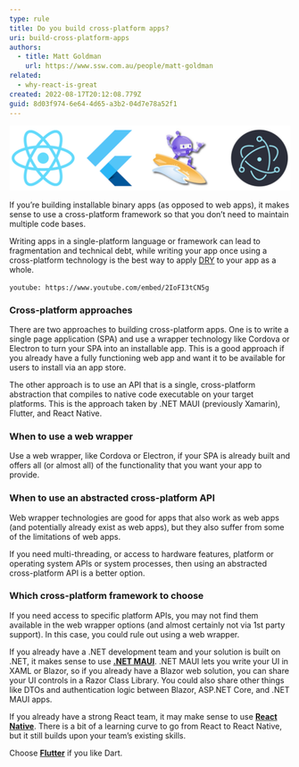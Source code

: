 ```yaml
---
type: rule
title: Do you build cross-platform apps?
uri: build-cross-platform-apps
authors:
  - title: Matt Goldman
    url: https://www.ssw.com.au/people/matt-goldman
related:
  - why-react-is-great
created: 2022-08-17T20:12:08.779Z
guid: 8d03f974-6e64-4d65-a3b2-04d7e78a52f1
---
```

![Figure: There are many cross-platform technology options available](cross-platform-options.png)

If you’re building installable binary apps (as opposed to web apps), it makes sense to use a cross-platform framework so that you don’t need to maintain multiple code bases. 

Writing apps in a single-platform language or framework can lead to fragmentation and technical debt, while writing your app once using a cross-platform technology is the best way to apply [DRY](/do-you-look-for-duplicate-code) to your app as a whole.
  
<!--endintro-->

`youtube: https://www.youtube.com/embed/2IoFI3tCN5g`
 
### Cross-platform approaches
 
There are two approaches to building cross-platform apps. One is to write a single page application (SPA) and use a wrapper technology like Cordova or Electron to turn your SPA into an installable app. This is a good approach if you already have a fully functioning web app and want it to be available for users to install via an app store.
 
The other approach is to use an API that is a single, cross-platform abstraction that compiles to native code executable on your target platforms. This is the approach taken by .NET MAUI (previously Xamarin), Flutter, and React Native.
 
### When to use a web wrapper
 
Use a web wrapper, like Cordova or Electron, if your SPA is already built and offers all (or almost all) of the functionality that you want your app to provide.
 
### When to use an abstracted cross-platform API
 
Web wrapper technologies are good for apps that also work as web apps (and potentially already exist as web apps), but they also suffer from some of the limitations of web apps. 

If you need multi-threading, or access to hardware features, platform or operating system APIs or system processes, then using an abstracted cross-platform API is a better option.
 
### Which cross-platform framework to choose
 
If you need access to specific platform APIs, you may not find them available in the web wrapper options (and almost certainly not via 1st party support). In this case, you could rule out using a web wrapper.
 
If you already have a .NET development team and your solution is built on .NET, it makes sense to use **[.NET MAUI](https://docs.microsoft.com/en-us/dotnet/maui/what-is-maui)**. .NET MAUI lets you write your UI in XAML or Blazor, so if you already have a Blazor web solution, you can share your UI controls in a Razor Class Library. You could also share other things like DTOs and authentication logic between Blazor, ASP.NET Core, and .NET MAUI apps.
 
If you already have a strong React team, it may make sense to use **[React Native](https://reactnative.dev/)**. There is a bit of a learning curve to go from React to React Native, but it still builds upon your team’s existing skills.
 
Choose **[Flutter](https://flutter.dev/)** if you like Dart.
